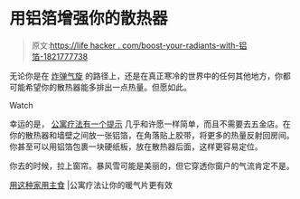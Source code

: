 # 用铝箔增强你的散热器

> 原文:[https://life hacker . com/boost-your-radiants-with-铝箔-1821777738](https://lifehacker.com/boost-your-radiators-with-aluminum-foil-1821777738)

无论你是在 [炸弹气旋](https://earther.com/what-is-this-bomb-cyclone-thing-about-to-blast-the-east-1821736336) 的路径上，还是在真正寒冷的世界中的任何其他地方，你都可能希望你的散热器能多排出一点热量。但愿如此。

Watch

幸运的是， [公寓疗法有一个提示](https://www.apartmenttherapy.com/radiator-heat-aluminum-foil-winter-hack-254509) 几乎和许愿一样简单，而且不需要去五金店。在你的散热器和墙壁之间放一张铝箔，在角落贴上胶带，将更多的热量反射回房间。你甚至可以用铝箔包裹一块硬纸板，放在散热器后面，这样更容易定位。

你去的时候，拉上窗帘。暴风雪可能是美丽的，但它穿透你窗户的气流肯定不是。

[用这种家用主食](https://www.apartmenttherapy.com/radiator-heat-aluminum-foil-winter-hack-254509) |公寓疗法让你的暖气片更有效